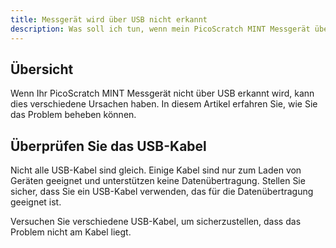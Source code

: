 ```yaml
---
title: Messgerät wird über USB nicht erkannt
description: Was soll ich tun, wenn mein PicoScratch MINT Messgerät über USB nicht erkannt wird?
---
```


## Übersicht

Wenn Ihr PicoScratch MINT Messgerät nicht über USB erkannt wird, kann dies verschiedene Ursachen haben. In diesem Artikel erfahren Sie, wie Sie das Problem beheben können.

## Überprüfen Sie das USB-Kabel

Nicht alle USB-Kabel sind gleich. Einige Kabel sind nur zum Laden von Geräten geeignet und unterstützen keine Datenübertragung. Stellen Sie sicher, dass Sie ein USB-Kabel verwenden, das für die Datenübertragung geeignet ist.

Versuchen Sie verschiedene USB-Kabel, um sicherzustellen, dass das Problem nicht am Kabel liegt.

